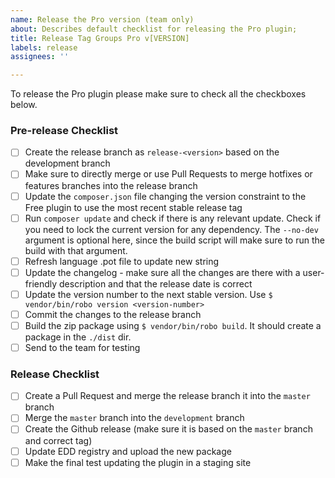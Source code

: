 ```yaml
---
name: Release the Pro version (team only)
about: Describes default checklist for releasing the Pro plugin;
title: Release Tag Groups Pro v[VERSION]
labels: release
assignees: ''

---
```


To release the Pro plugin please make sure to check all the checkboxes below.

### Pre-release Checklist

- [ ] Create the release branch as `release-<version>` based on the development branch
- [ ] Make sure to directly merge or use Pull Requests to merge hotfixes or features branches into the release branch
- [ ] Update the `composer.json` file changing the version constraint to the Free plugin to use the most recent stable release tag
- [ ] Run `composer update` and check if there is any relevant update. Check if you need to lock the current version for any dependency. The `--no-dev` argument is optional here, since the build script will make sure to run the build with that argument.
- [ ] Refresh language .pot file to update new string
- [ ] Update the changelog - make sure all the changes are there with a user-friendly description and that the release date is correct
- [ ] Update the version number to the next stable version. Use `$ vendor/bin/robo version <version-number>`
- [ ] Commit the changes to the release branch
- [ ] Build the zip package using `$ vendor/bin/robo build`. It should create a package in the `./dist` dir.
- [ ] Send to the team for testing

### Release Checklist

- [ ] Create a Pull Request and merge the release branch it into the `master` branch
- [ ] Merge the `master` branch into the `development` branch
- [ ] Create the Github release (make sure it is based on the `master` branch and correct tag)
- [ ] Update EDD registry and upload the new package
- [ ] Make the final test updating the plugin in a staging site
